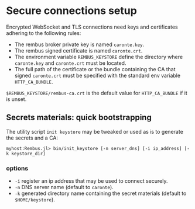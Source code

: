 # Secure connections setup

Encrypted WebSocket and TLS connections need keys and certificates adhering to the following rules:

- The rembus broker private key is named `caronte.key`.
- The rembus signed certificate is named `caronte.crt`.
- The environment variable `REMBUS_KEYSTORE` define the directory where `caronte.key` and `caronte.crt` must be located.
- The full path of the certificate or the bundle containing the CA that signed `caronte.crt` must be specified with the standard env variable `HTTP_CA_BUNDLE`.

`$REMBUS_KEYSTORE/rembus-ca.crt` is the default value for `HTTP_CA_BUNDLE` if it is unset.

## Secrets materials: quick bootstrapping  

The utility script `init keystore` may be tweaked or used as is to generate the secrets and a CA:

```shell
myhost:Rembus.jl> bin/init_keystore [-n server_dns] [-i ip_address] [-k keystore_dir]
```

### options

- `-i` register an ip address that may be used to connect securely.
- `-n` DNS server name (default to `caronte`).
- `-k` generated directory name containing the secret materials (default to `$HOME/keystore`).
